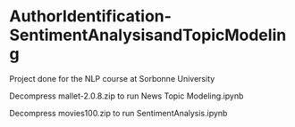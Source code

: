 # AuthorIdentification-SentimentAnalysisandTopicModeling
Project done for the NLP course at Sorbonne University

Decompress mallet-2.0.8.zip to run News Topic Modeling.ipynb

Decompress movies100.zip to run SentimentAnalysis.ipynb
